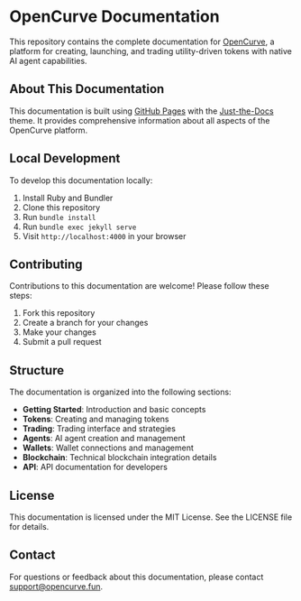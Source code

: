 # OpenCurve Documentation

This repository contains the complete documentation for [OpenCurve](https://opencurve.fun), a platform for creating, launching, and trading utility-driven tokens with native AI agent capabilities.

## About This Documentation

This documentation is built using [GitHub Pages](https://pages.github.com/) with the [Just-the-Docs](https://just-the-docs.github.io/just-the-docs/) theme. It provides comprehensive information about all aspects of the OpenCurve platform.

## Local Development

To develop this documentation locally:

1. Install Ruby and Bundler
2. Clone this repository
3. Run `bundle install`
4. Run `bundle exec jekyll serve`
5. Visit `http://localhost:4000` in your browser

## Contributing

Contributions to this documentation are welcome! Please follow these steps:

1. Fork this repository
2. Create a branch for your changes
3. Make your changes
4. Submit a pull request

## Structure

The documentation is organized into the following sections:

- **Getting Started**: Introduction and basic concepts
- **Tokens**: Creating and managing tokens
- **Trading**: Trading interface and strategies
- **Agents**: AI agent creation and management
- **Wallets**: Wallet connections and management
- **Blockchain**: Technical blockchain integration details
- **API**: API documentation for developers

## License

This documentation is licensed under the MIT License. See the LICENSE file for details.

## Contact

For questions or feedback about this documentation, please contact [support@opencurve.fun](mailto:support@opencurve.fun).
